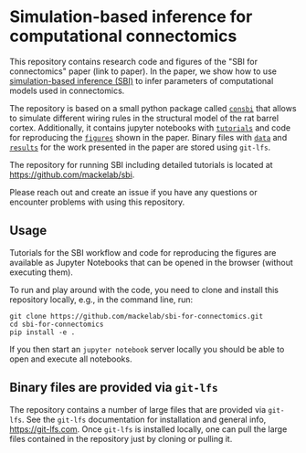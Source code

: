 <!-- [![GitHub license](https://img.shields.io/github/license/mackelab/sbi)](https://github.com/mackelab/sbi/blob/master/LICENSE.txt)
[![DOI](https://joss.theoj.org/papers/10.21105/joss.02505/status.svg)](https://doi.org/10.21105/joss.02505) -->

# Simulation-based inference for computational connectomics

This repository contains research code and figures of the "SBI for connectomics" paper (link to paper).
In the paper, we show how to use [simulation-based inference (SBI)](http://simulation-based-inference.org) to infer parameters of computational models used in connectomics. 

The repository is based on a small python package called [`consbi`](consbi/) that allows to simulate different wiring rules in the structural model of the rat barrel cortex. 
Additionally, it contains jupyter notebooks with [`tutorials`](tutorials/) and code for reproducing the [`figures`](figures/) shown in the paper.
Binary files with [`data`](data/) and [`results`](results/) for the work presented in the paper are stored using `git-lfs`. 

The repository for running SBI including detailed tutorials is located at https://github.com/mackelab/sbi. 

Please reach out and create an issue if you have any questions or encounter problems with using this repository.

## Usage
<!-- Google colab: You can play around with the [`tutorials`](tutorials/) in the browser using the following google colab link:  -->
Tutorials for the SBI workflow and code for reproducing the figures are available as Jupyter Notebooks that can be opened in the browser (without executing them). 

To run and play around with the code, you need to clone and install this repository locally, e.g., in the command line, run: 
```shell
git clone https://github.com/mackelab/sbi-for-connectomics.git
cd sbi-for-connectomics
pip install -e .
```
If you then start an `jupyter notebook` server locally you should be able to open and execute all notebooks. 

## Binary files are provided via `git-lfs`

The repository contains a number of large files that are provided via `git-lfs`. 
See the `git-lfs` documentation for installation and general info, https://git-lfs.com. 
Once `git-lfs` is installed locally, one can pull the large files contained in the repository just by cloning or pulling it. 



